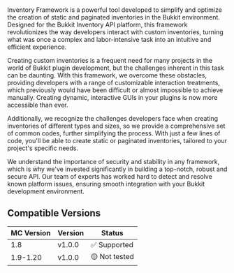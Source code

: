 ###
<p>Inventory Framework is a powerful tool developed to simplify and optimize the creation of static and paginated inventories in the Bukkit environment. Designed for the Bukkit Inventory API platform, this framework revolutionizes the way developers interact with custom inventories, turning what was once a complex and labor-intensive task into an intuitive and efficient experience.</p>
<p>Creating custom inventories is a frequent need for many projects in the world of Bukkit plugin development, but the challenges inherent in this task can be daunting. With this framework, we overcome these obstacles, providing developers with a range of customizable interaction treatments, which previously would have been difficult or almost impossible to achieve manually. Creating dynamic, interactive GUIs in your plugins is now more accessible than ever.</p>
<p>Additionally, we recognize the challenges developers face when creating inventories of different types and sizes, so we provide a comprehensive set of common codes, further simplifying the process. With just a few lines of code, you'll be able to create static or paginated inventories, tailored to your project's specific needs.</p>
<p>We understand the importance of security and stability in any framework, which is why we've invested significantly in building a top-notch, robust and secure API. Our team of experts has worked hard to detect and resolve known platform issues, ensuring smooth integration with your Bukkit development environment.</p>

<h2>Compatible Versions</h2>

| MC Version | Version | Status         |
|------------|---------|----------------|
| 1.8        | v1.0.0  | ✅ Supported   |
| 1.9-1.20   | v1.0.0  | 🟡 Not tested  |